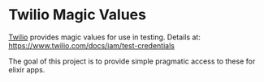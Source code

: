 # Twilio Magic Values

[Twilio](https://www.twilio.com) provides magic values for use in testing. Details at: https://www.twilio.com/docs/iam/test-credentials

The goal of this project is to provide simple pragmatic access to these for elixir apps.

<!-- ## Installation

If [available in Hex](https://hex.pm/docs/publish), the package can be installed
by adding `twilio_magic_values` to your list of dependencies in `mix.exs`:

```elixir
def deps do
  [
    {:twilio_magic_values, "~> 0.1.0"}
  ]
end
```

Documentation can be generated with [ExDoc](https://github.com/elixir-lang/ex_doc)
and published on [HexDocs](https://hexdocs.pm). Once published, the docs can
be found at [https://hexdocs.pm/twilio_magic_values](https://hexdocs.pm/twilio_magic_values). -->
